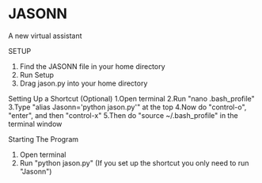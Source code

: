 # JASONN
A new virtual assistant

SETUP
  1. Find the JASONN file in your home directory
  2. Run Setup
  3. Drag jason.py into your home directory
  
Setting Up a Shortcut (Optional)
  1.Open terminal
  2.Run "nano .bash_profile"
  3.Type "alias Jasonn='python jason.py'" at the top
  4.Now do "control-o", "enter", and then "control-x"
  5.Then do "source ~/.bash_profile" in the terminal window

Starting The Program
  1. Open terminal
  2. Run "python jason.py"
  (If you set up the shortcut you only need to run "Jasonn")
  
